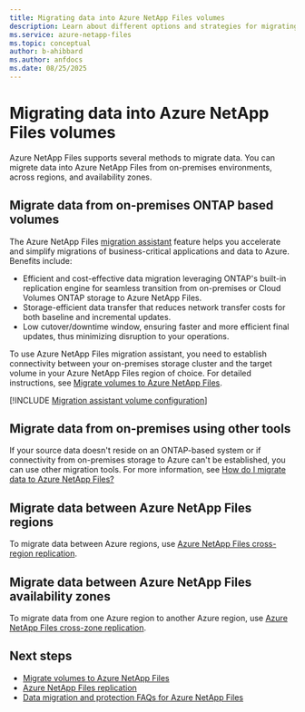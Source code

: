 ```yaml
---
title: Migrating data into Azure NetApp Files volumes
description: Learn about different options and strategies for migrating data into Azure NetApp Files volumes. 
ms.service: azure-netapp-files
ms.topic: conceptual
author: b-ahibbard
ms.author: anfdocs
ms.date: 08/25/2025
---
```

# Migrating data into Azure NetApp Files volumes

Azure NetApp Files supports several methods to migrate data. You can migrete data into Azure NetApp Files from on-premises environments, across regions, and availability zones. 

## Migrate data from on-premises ONTAP based volumes 

The Azure NetApp Files [migration assistant](migrate-volumes.md) feature helps you accelerate and simplify migrations of business-critical applications and data to Azure. Benefits include:

* Efficient and cost-effective data migration leveraging ONTAP's built-in replication engine for seamless transition from on-premises or Cloud Volumes ONTAP storage to Azure NetApp Files. 
* Storage-efficient data transfer that reduces network transfer costs for both baseline and incremental updates. 
* Low cutover/downtime window, ensuring faster and more efficient final updates, thus minimizing disruption to your operations.

To use Azure NetApp Files migration assistant, you need to establish connectivity between your on-premises storage cluster and the target volume in your Azure NetApp Files region of choice. For detailed instructions, see [Migrate volumes to Azure NetApp Files](migrate-volumes.md).


[!INCLUDE [Migration assistant volume configuration](includes/migration-assistant.md)]

## Migrate data from on-premises using other tools 

If your source data doesn't reside on an ONTAP-based system or if connectivity from on-premises storage to Azure can't be established, you can use other migration tools. For more information, see [How do I migrate data to Azure NetApp Files?](faq-data-migration-protection.md#how-do-i-migrate-data-to-azure-netapp-files)

## Migrate data between Azure NetApp Files regions 

To migrate data between Azure regions, use [Azure NetApp Files cross-region replication](replication.md). 

## Migrate data between Azure NetApp Files availability zones 

To migrate data from one Azure region to another Azure region, use [Azure NetApp Files cross-zone replication](replication.md). 

## Next steps

* [Migrate volumes to Azure NetApp Files](migrate-volumes.md)
* [Azure NetApp Files replication](replication.md)
* [Data migration and protection FAQs for Azure NetApp Files](faq-data-migration-protection.md)
 